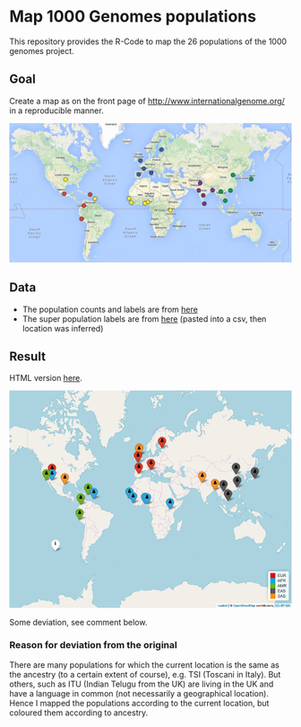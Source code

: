 # Map 1000 Genomes populations

This repository provides the R-Code to map the 26 populations of the 1000 genomes project.

## Goal

Create a map as on the front page of http://www.internationalgenome.org/ in a reproducible manner. 

![Version on internationalgenome.org](1000genomes-map.png)

## Data
- The population counts and labels are from [here](ftp.1000genomes.ebi.ac.uk/vol1/ftp/technical/working/20130606_sample_info/20130606_sample_info.xlsx)
- The super population labels are from [here](http://www.internationalgenome.org/faq/which-populations-are-part-your-study/) (pasted into a csv, then location was inferred)

## Result

HTML version [here](https://htmlpreview.github.io/?https://github.com/sinarueeger/map-1000genomes/blob/master/map-1000genomes-populations.html).

![New version](map-1000genomes-populations.png)

Some deviation, see comment below. 

### Reason for deviation from the original

There are many populations for which the current location is the same as the ancestry (to a certain extent of course), e.g. TSI (Toscani in Italy). But others, such as ITU (Indian Telugu from the UK) are living in the UK and have a language in common (not necessarily a geographical location). 
Hence I mapped the populations according to the current location, but coloured them according to ancestry. 
